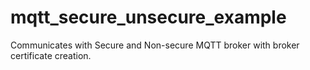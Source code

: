 # mqtt_secure_unsecure_example
Communicates with Secure and Non-secure MQTT broker with broker certificate creation.
